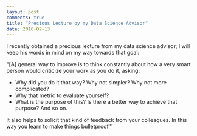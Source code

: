 ```yaml
---
layout: post
comments: true
title: "Precious Lecture by my Data Science Advisor"
date: 2016-02-13
---
```


I recently obtained a precious lecture from my data science advisor; I will keep his words in mind on my way towards that goal:

"[A] general way to improve is to think constantly about how a very smart person would criticize your work as you do it, asking: 

- Why did you do it that way? Why not simpler? Why not more complicated? 
- Why that metric to evaluate yourself? 
- What is the purpose of this? Is there a better way to achieve that purpose? And so on. 

It also helps to solicit that kind of feedback from your colleagues. In this way you learn to make things bulletproof."

